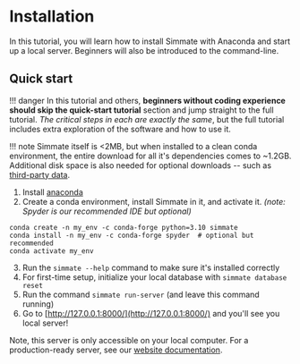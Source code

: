 # Installation

In this tutorial, you will learn how to install Simmate with Anaconda and start up a local server. Beginners will also be introduced to the command-line.

## Quick start

!!! danger
    In this tutorial and others, **beginners without coding experience should skip the quick-start tutorial** section and jump straight to the full tutorial. *The critical steps in each are exactly the same*, but the full tutorial includes extra exploration of the software and how to use it.

!!! note 
    Simmate itself is <2MB, but when installed to a clean conda environment, the entire download for all it's dependencies comes to ~1.2GB. Additional disk space is also needed for optional downloads -- such as [third-party data](https://jacksund.github.io/simmate/simmate/database/third_parties.html).


1. Install [anaconda](https://www.anaconda.com/products/distribution)
2. Create a conda environment, install Simmate in it, and activate it. *(note: Spyder is our recommended IDE but optional)*
``` shell
conda create -n my_env -c conda-forge python=3.10 simmate
conda install -n my_env -c conda-forge spyder  # optional but recommended
conda activate my_env
```
3. Run the `simmate --help` command to make sure it's installed correctly
4. For first-time setup, initialize your local database with `simmate database reset`
5. Run the command `simmate run-server` (and leave this command running)
6. Go to [http://127.0.0.1:8000/](http://127.0.0.1:8000/) and you'll see you local server!

Note, this server is only accessible on your local computer. For a production-ready server, see our [website documentation](https://jacksund.github.io/simmate/simmate/website.html#running-a-production-ready-server).

